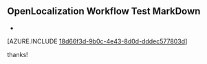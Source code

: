 ## OpenLocalization Workflow Test MarkDown
* 

[AZURE.INCLUDE [18d66f3d-9b0c-4e43-8d0d-dddec577803d](calleeMd1.md)]

 
thanks!
